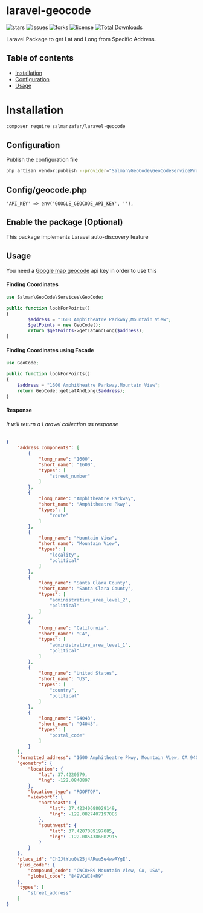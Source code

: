 # laravel-geocode

![stars](https://img.shields.io/github/stars/salmanzafar949/laravel-geocode)
![issues](https://img.shields.io/github/issues/salmanzafar949/laravel-geocode)
![forks](https://img.shields.io/github/forks/salmanzafar949/laravel-geocode)
![license](https://img.shields.io/github/license/salmanzafar949/laravel-geocode)
[![Total Downloads](https://img.shields.io/packagist/dt/salmanzafar/laravel-geocode?style=flat-square)](https://packagist.org/packages/salmanzafar/laravel-geocode)

Laravel Package to get Lat and Long from Specific Address.

## Table of contents
* [Installation](#installation)
* [Configuration](#configuration)
* [Usage](#usage)

# Installation

```bash
composer require salmanzafar/laravel-geocode
```

## Configuration
Publish the configuration file

```bash
php artisan vendor:publish --provider="Salman\GeoCode\GeoCodeServiceProvider"
```
## Config/geocode.php
```
'API_KEY' => env('GOOGLE_GEOCODE_API_KEY', ''),
```
## Enable the package (Optional)
This package implements Laravel auto-discovery feature


## Usage

You need a <a href =https://developers.google.com/maps/documentation/geocoding/intro>Google map geocode</a> api key in order to use this


#### Finding Coordinates

```php
use Salman\GeoCode\Services\GeoCode;

public function lookForPoints()
{
        $address = "1600 Amphitheatre Parkway,Mountain View";
        $getPoints = new GeoCode();
        return $getPoints->getLatAndLong($address); 
}
```
#### Finding Coordinates using Facade
```php
use GeoCode;

public function lookForPoints()
{
    $address = "1600 Amphitheatre Parkway,Mountain View";
    return GeoCode::getLatAndLong($address); 
}
```

#### Response

###### It will return a Laravel collection as response

```json
{
    "address_components": [
        {
            "long_name": "1600",
            "short_name": "1600",
            "types": [
                "street_number"
            ]
        },
        {
            "long_name": "Amphitheatre Parkway",
            "short_name": "Amphitheatre Pkwy",
            "types": [
                "route"
            ]
        },
        {
            "long_name": "Mountain View",
            "short_name": "Mountain View",
            "types": [
                "locality",
                "political"
            ]
        },
        {
            "long_name": "Santa Clara County",
            "short_name": "Santa Clara County",
            "types": [
                "administrative_area_level_2",
                "political"
            ]
        },
        {
            "long_name": "California",
            "short_name": "CA",
            "types": [
                "administrative_area_level_1",
                "political"
            ]
        },
        {
            "long_name": "United States",
            "short_name": "US",
            "types": [
                "country",
                "political"
            ]
        },
        {
            "long_name": "94043",
            "short_name": "94043",
            "types": [
                "postal_code"
            ]
        }
    ],
    "formatted_address": "1600 Amphitheatre Pkwy, Mountain View, CA 94043, USA",
    "geometry": {
        "location": {
            "lat": 37.4220579,
            "lng": -122.0840897
        },
        "location_type": "ROOFTOP",
        "viewport": {
            "northeast": {
                "lat": 37.42340688029149,
                "lng": -122.0827407197085
            },
            "southwest": {
                "lat": 37.4207089197085,
                "lng": -122.0854386802915
            }
        }
    },
    "place_id": "ChIJtYuu0V25j4ARwu5e4wwRYgE",
    "plus_code": {
        "compound_code": "CWC8+R9 Mountain View, CA, USA",
        "global_code": "849VCWC8+R9"
    },
    "types": [
        "street_address"
    ]
}
```
